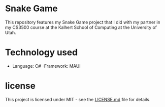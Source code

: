 
# Snake Game
This repository features my Snake Game project that I did with my partner in my CS3500 course at the Kalhert School of Computing at the University of Utah.

# Technology used
- Language: C#
-Framework: MAUI

# license
This project is licensed under MIT - see the [LICENSE.md](license.md) file for details.

